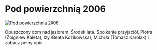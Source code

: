 Pod powierzchnią 2006 
=============
[![Pod powierzchnią 2006 ](http://vidos.pl/images/player.gif)](http://vidos.pl/pod-powierzchnia-2006)

 Opuszczony dom nad jeziorem. Środek lata. Spotkanie przyjaciół, Piotra (Zbigniew Kaleta), Izy (Beata Kozikowska), Michała (Tomasz Karolak) i zobacz pełny opis
